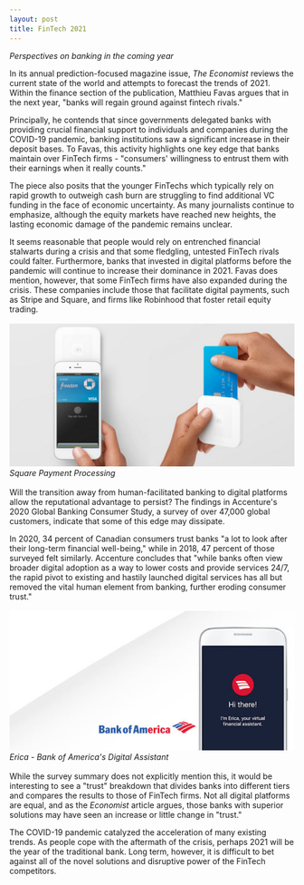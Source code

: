 ```yaml
---
layout: post
title: FinTech 2021
---
```

*Perspectives on banking in the coming year*

In its annual prediction-focused magazine issue, *The Economist* reviews the current state of the world and attempts to forecast the trends of 2021. Within the finance section of the publication, Matthieu Favas argues that in the next year, "banks will regain ground against fintech rivals."

Principally, he contends that since governments delegated banks with providing crucial financial support to individuals and companies during the COVID-19 pandemic, banking institutions saw a significant increase in their deposit bases. To Favas, this activity highlights one key edge that banks maintain over FinTech firms - "consumers' willingness to entrust them with their earnings when it really counts."

The piece also posits that the younger FinTechs which typically rely on rapid growth to outweigh cash burn are struggling to find additional VC funding in the face of economic uncertainty. As many journalists continue to emphasize, although the equity markets have reached new heights, the lasting economic damage of the pandemic remains unclear.

It seems reasonable that people would rely on entrenched financial stalwarts during a crisis and that some fledgling, untested FinTech rivals could falter. Furthermore, banks that invested in digital platforms before the pandemic will continue to increase their dominance in 2021. Favas does mention, however, that some FinTech firms have also expanded during the crisis. These companies include those that facilitate digital payments, such as Stripe and Square, and firms like Robinhood that foster retail equity trading.
<br/>
<br/>
![square_payment](/assets/images/square_payment.png)
*Square Payment Processing*
<br/>
<br/>
Will the transition away from human-facilitated banking to digital platforms allow the reputational advantage to persist? The findings in Accenture's 2020 Global Banking Consumer Study, a survey of over 47,000 global customers, indicate that some of this edge may dissipate.

In 2020, 34 percent of Canadian consumers trust banks "a lot to look after their long-term financial well-being," while in 2018, 47 percent of those surveyed felt similarly. Accenture concludes that "while banks often view broader digital adoption as a way to lower costs and provide services 24/7, the rapid pivot to existing and hastily launched digital services has all but removed the vital human element from banking, further eroding consumer trust."
<br/>
<br/>
![boa_erica2](/assets/images/boa_erica2.png)
*Erica - Bank of America's Digital Assistant*
<br/>
<br/>
While the survey summary does not explicitly mention this, it would be interesting to see a "trust" breakdown that divides banks into different tiers and compares the results to those of FinTech firms. Not all digital platforms are equal, and as the *Economist* article argues, those banks with superior solutions may have seen an increase or little change in "trust."

The COVID-19 pandemic catalyzed the acceleration of many existing trends. As people cope with the aftermath of the crisis, perhaps 2021 will be the year of the traditional bank. Long term, however, it is difficult to bet against all of the novel solutions and disruptive power of the FinTech competitors.
